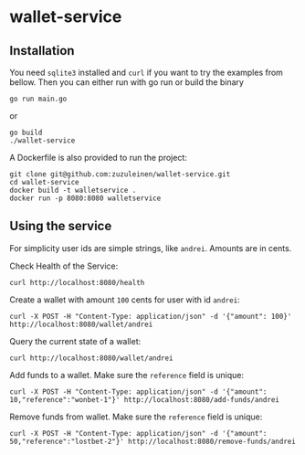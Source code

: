 # wallet-service

## Installation

You need `sqlite3` installed and `curl` if you want to try the examples from bellow. Then you can either run with go run
or build the binary

```shell
go run main.go
```

or

```shell
go build
./wallet-service
```

A Dockerfile is also provided to run the project:

```shell
git clone git@github.com:zuzuleinen/wallet-service.git
cd wallet-service
docker build -t walletservice .
docker run -p 8080:8080 walletservice
```

## Using the service

For simplicity user ids are simple strings, like `andrei`. Amounts are in cents.

Check Health of the Service:

```shell
curl http://localhost:8080/health
```

Create a wallet with amount `100` cents for user with id `andrei`:

```shell
curl -X POST -H "Content-Type: application/json" -d '{"amount": 100}' http://localhost:8080/wallet/andrei
```

Query the current state of a wallet:

```shell
curl http://localhost:8080/wallet/andrei
```

Add funds to a wallet. Make sure the `reference` field is unique:

```shell
curl -X POST -H "Content-Type: application/json" -d '{"amount": 10,"reference":"wonbet-1"}' http://localhost:8080/add-funds/andrei
```

Remove funds from wallet. Make sure the `reference` field is unique:

```shell
curl -X POST -H "Content-Type: application/json" -d '{"amount": 50,"reference":"lostbet-2"}' http://localhost:8080/remove-funds/andrei
```